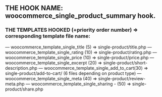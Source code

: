 ## THE HOOK NAME:  woocommerce_single_product_summary hook.
   
### THE TEMPLATES HOOKED (+priority order number)  => corresponding template file name:    
— woocommerce_template_single_title       (5) => single-product/title.php
— woocommerce_template_single_rating     (10) => single-product/rating.php
— woocommerce_template_single_price      (10) => single-product/price.php
— woocommerce_template_single_excerpt    (20) => single-product/short-description.php
— woocommerce_template_single_add_to_cart(30) => single-product/add-to-cart/ (6 files depending on product type)
— woocommerce_template_single_meta       (40) => single-product/review-meta.php
— woocommerce_template_single_sharing -  (50) => single-product/share.php
